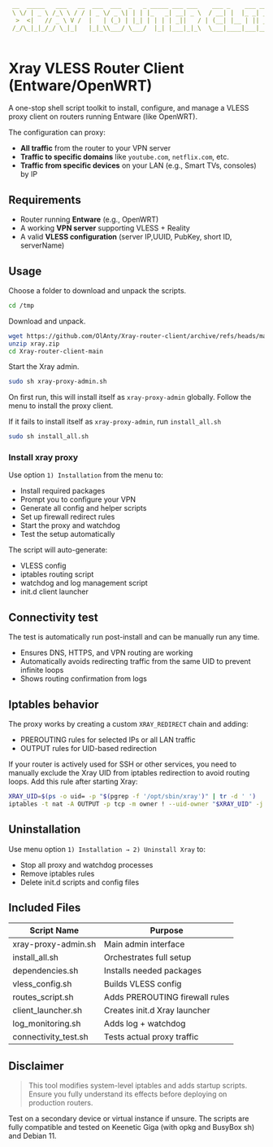 
```yaml
 __  _____   ___   __  ___  ___  _   _ _____ ___ ___    ___ _    ___ ___ _  _ _____ 
 \ \/ | _ \ /_\ \ / / | _ \/ _ \| | | |_   _| __| _ \  / __| |  |_ _| __| \| |_   _|
  >  <|   // _ \ V /  |   | (_) | |_| | | | | _||   / | (__| |__ | || _|| .` | | |  
 /_/\_|_|_/_/ \_|_|   |_|_\\___/ \___/  |_| |___|_|_\  \___|____|___|___|_|\_| |_|  
                                                                                    
```                                                                     
# Xray VLESS Router Client (Entware/OpenWRT)

A one-stop shell script toolkit to install, configure, and manage a VLESS proxy client on routers running Entware (like OpenWRT).

The configuration can proxy:
  - **All traffic** from the router to your VPN server
  - **Traffic to specific domains** like `youtube.com`, `netflix.com`, etc.
  - **Traffic from specific devices** on your LAN (e.g., Smart TVs, consoles) by IP

## Requirements

- Router running **Entware** (e.g., OpenWRT)
- A working **VPN server** supporting VLESS + Reality
- A valid **VLESS configuration** (server IP,UUID, PubKey, short ID, serverName)

## Usage
Choose a folder to download and unpack the scripts.
```sh
cd /tmp
```
Download and unpack.
```sh
wget https://github.com/OlAnty/Xray-router-client/archive/refs/heads/main.zip -O xray.zip
unzip xray.zip
cd Xray-router-client-main
```
Start the Xray admin.
```sh
sudo sh xray-proxy-admin.sh
```
On first run, this will install itself as `xray-proxy-admin` globally.
Follow the menu to install the proxy client.

If it fails to install itself as `xray-proxy-admin`, run `install_all.sh`

```sh
sudo sh install_all.sh
```

### Install xray proxy

Use option `1) Installation` from the menu to:
- Install required packages
- Prompt you to configure your VPN
- Generate all config and helper scripts
- Set up firewall redirect rules
- Start the proxy and watchdog
- Test the setup automatically

The script will auto-generate:
  - VLESS config
  - iptables routing script
  - watchdog and log management script
  - init.d client launcher

## Connectivity test

The test is automatically run post-install and can be manually run any time.

- Ensures DNS, HTTPS, and VPN routing are working
- Automatically avoids redirecting traffic from the same UID to prevent infinite loops
- Shows routing confirmation from logs

## Iptables behavior

The proxy works by creating a custom `XRAY_REDIRECT` chain and adding:

- PREROUTING rules for selected IPs or all LAN traffic
- OUTPUT rules for UID-based redirection

If your router is actively used for SSH or other services, you need to manually exclude the Xray UID from iptables redirection to avoid routing loops.
Add this rule after starting Xray:

```sh
XRAY_UID=$(ps -o uid= -p "$(pgrep -f '/opt/sbin/xray')" | tr -d ' ')
iptables -t nat -A OUTPUT -p tcp -m owner ! --uid-owner "$XRAY_UID" -j XRAY_REDIRECT
```

## Uninstallation

Use menu option `1) Installation → 2) Uninstall Xray` to:

- Stop all proxy and watchdog processes
- Remove iptables rules
- Delete init.d scripts and config files

## Included Files

| Script Name             | Purpose                                |
|------------------------|----------------------------------------|
| xray-proxy-admin.sh     | Main admin interface                   |
| install_all.sh          | Orchestrates full setup                |
| dependencies.sh         | Installs needed packages               |
| vless_config.sh         | Builds VLESS config                    |
| routes_script.sh        | Adds PREROUTING firewall rules         |
| client_launcher.sh      | Creates init.d Xray launcher           |
| log_monitoring.sh       | Adds log + watchdog                    |
| connectivity_test.sh    | Tests actual proxy traffic             |

## Disclaimer

> This tool modifies system-level iptables and adds startup scripts.
> Ensure you fully understand its effects before deploying on production routers.

Test on a secondary device or virtual instance if unsure.
The scripts are fully compatible and tested on Keenetic Giga (with opkg and BusyBox sh) and Debian 11.
